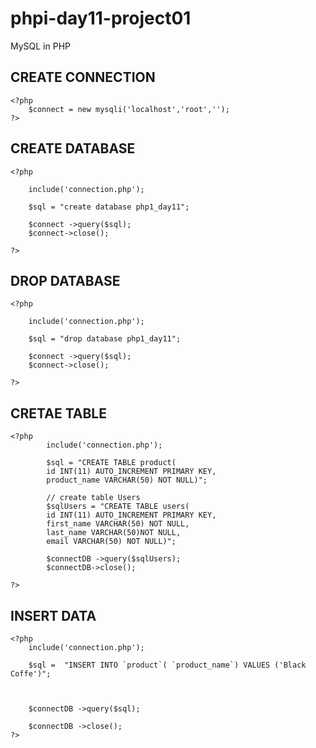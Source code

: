 # phpi-day11-project01
MySQL in PHP

## CREATE CONNECTION 

    <?php
        $connect = new mysqli('localhost','root','');
    ?>

## CREATE DATABASE

    <?php

        include('connection.php');

        $sql = "create database php1_day11";

        $connect ->query($sql);
        $connect->close();

    ?>

## DROP DATABASE

    <?php

        include('connection.php');

        $sql = "drop database php1_day11";

        $connect ->query($sql);
        $connect->close();

    ?>
## CRETAE TABLE
    <?php
            include('connection.php');

            $sql = "CREATE TABLE product(
            id INT(11) AUTO_INCREMENT PRIMARY KEY,
            product_name VARCHAR(50) NOT NULL)";

            // create table Users
            $sqlUsers = "CREATE TABLE users(
            id INT(11) AUTO_INCREMENT PRIMARY KEY,
            first_name VARCHAR(50) NOT NULL,
            last_name VARCHAR(50)NOT NULL,
            email VARCHAR(50) NOT NULL)";

            $connectDB ->query($sqlUsers);
            $connectDB->close();

    ?>

## INSERT DATA 
    <?php
        include('connection.php');

        $sql =  "INSERT INTO `product`( `product_name`) VALUES ('Black Coffe')";



        $connectDB ->query($sql);

        $connectDB ->close();
    ?>
    